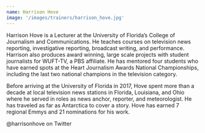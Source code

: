 ```yaml
---
name: Harrison Hove
image: '/images/trainers/harrison_hove.jpg'
---
```


Harrison Hove is a Lecturer at the University of Florida’s College of Journalism and Communications. He teaches courses on television news reporting, investigative reporting, broadcast writing, and performance. Harrison also produces award winning, large scale projects with student journalists for WUFT-TV, a PBS affiliate. He has mentored four students who have earned spots at the Heart Journalism Awards National Championships, including the last two national champions in the television category.

Before arriving at the University of Florida in 2017, Hove spent more than a decade at local television news stations in Florida, Louisiana, and Ohio where he served in roles as news anchor, reporter, and meteorologist. He has traveled as far as Antarctica to cover a story. Hove has earned 7 regional Emmys and 21 nominations for his work.

@harrisonhove on Twitter
